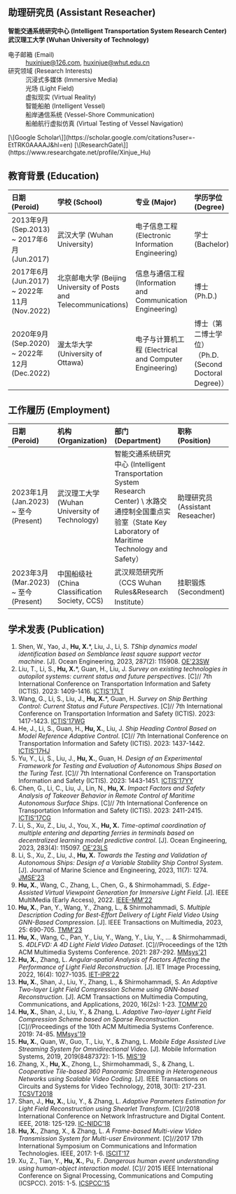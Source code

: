 ## 助理研究员 (Assistant Reseacher)
 **智能交通系统研究中心 (Intelligent Transportation System Research Center)** <br>
 **武汉理工大学 (Wuhan University of Technology)** <br>

<dl>
<dt>电子邮箱 (Email)</dt>
<dd><a href="mailto:huxinjue@126.com">huxinjue@126.com</a>, <a href="mailto:huxinjue@whut.edu.cn">huxinjue@whut.edu.cn</a></dd>
<dt>研究领域 (Research Interests)</dt>
<dd>沉浸式多媒体 (Immersive Media)</dd>
<dd>光场 (Light Field)</dd>
<dd>虚拟现实 (Virtual Reality)</dd>
<dd>智能船舶 (Intelligent Vessel)</dd>
<dd>船岸通信系统 (Vessel-Shore Communication)</dd>
<dd>船舶航行虚拟仿真 (Virtual Testing of Vessel Navigation)</dd>
</dl>
[\[Google Scholar\]](https://scholar.google.com/citations?user=-EtTRK0AAAAJ&hl=en)  [\[ResearchGate\]](https://www.researchgate.net/profile/Xinjue_Hu)

## 教育背景 (Education)

|       日期 (Peroid)              |      学校 (School)       | 专业 (Major) | 学历学位 (Degree) | 导师 (Supervisor) |
|:--------------------------|:---------------------------|:--------------|:------------|:------------|
| 2013年9月 (Sep.2013) ~ 2017年6月 (Jun.2017) | 武汉大学 (Wuhan University)  | 电子信息工程 (Electronic Information Engineering) | 学士 (Bachelor) | 无 (None) |
| 2017年6月 (Jun.2017) ~ 2022年11月 (Nov.2022) | 北京邮电大学 (Beijing University of Posts and Telecommunications) | 信息与通信工程 (Information and Communication Engineering)  | 博士 (Ph.D.) | 张琳 (Lin Zhang) |
| 2020年9月 (Sep.2020) ~ 2022年12月 (Dec.2022) | 渥太华大学 (University of Ottawa) | 电子与计算机工程 (Electrical and Computer Engineering) | 博士（第二博士学位） （Ph.D. (Second Doctoral Degree)） | Shervin Shirmohammadi |

## 工作履历 (Employment) 

|       日期 (Peroid)              |      机构 (Organization)       | 部门 (Department) | 职称 (Position) |
|:--------------------------|:------------------------------------------------------|:------------------------------------------------------|:------------------------|
| 2023年1月 (Jan.2023) ~ 至今 (Present) | 武汉理工大学 (Wuhan University of Technology)  | 智能交通系统研究中心 (Intelligent Transportation System Research Center) \\ 水路交通控制全国重点实验室（State Key Laboratory of Maritime Technology and Safety） | 助理研究员 (Assistant Reseacher) |
| 2023年3月 (Mar.2023) ~ 至今 (Present) | 中国船级社 (China Classification Society, CCS) | 武汉规范研究所 （CCS Wuhan Rules&Research Institute）| 挂职锻炼 (Secondment) |


## 学术发表 (Publication)
1. Shen, W., Yao, J., **Hu, X.***, Liu, J., Li, S. _TShip dynamics model identification based on Semblance least square support vector machine_. [J]. Ocean Engineering, 2023, 287(2): 115908. [OE'23SW](https://www.sciencedirect.com/science/article/pii/S0029801823022928)
1. Liu, T., Li, S., **Hu, X.***, Guan, H., Liu, J. _Survey on existing technologies in autopilot systems: current status and future perspectives_. [C]// 7th International Conference on Transportation Information and Safety (ICTIS). 2023: 1409-1416. [ICTIS'17LT](https://ieeexplore.ieee.org/document/10243659)
1. Wang, G., Li, S., Liu, J., **Hu, X.***, Guan, H. _Survey on Ship Berthing Control: Current Status and Future Perspectives_. [C]// 7th International Conference on Transportation Information and Safety (ICTIS). 2023: 1417-1423. [ICTIS'17WG](https://ieeexplore.ieee.org/document/10243690)
1. He, J., Li, S., Guan, H., **Hu, X.**, Liu, J. _Ship Heading Control Based on Model Reference Adaptive Control_. [C]// 7th International Conference on Transportation Information and Safety (ICTIS). 2023: 1437-1442. [ICTIS'17HJ](https://ieeexplore.ieee.org/document/10243680)
1. Yu, Y., Li, S., Liu, J., **Hu, X.**, Guan, H. _Design of an Experimental Framework for Testing and Evaluation of Autonomous Ships Based on the Turing Test_. [C]// 7th International Conference on Transportation Information and Safety (ICTIS). 2023: 1443-1451. [ICTIS'17YY](https://ieeexplore.ieee.org/document/10243859)
1. Chen, G., Li, C., Liu, J., Lin, N., **Hu, X.** _Impact Factors and Safety Analysis of Takeover Behavior in Remote Control of Maritime Autonomous Surface Ships_. [C]// 7th International Conference on Transportation Information and Safety (ICTIS). 2023: 2411-2415. [ICTIS'17CG](https://ieeexplore.ieee.org/document/10243785)
1. Li, S., Xu, Z., Liu, J., You, X., **Hu, X.** _Time-optimal coordination of multiple entering and departing ferries in terminals based on decentralized learning model predictive control_. [J]. Ocean Engineering, 2023, 283(4): 115097. [OE'23LS](https://www.sciencedirect.com/science/article/pii/S0029801823014816?via%3Dihub)
1. Li, S., Xu, Z., Liu, J., **Hu, X.** _Towards the Testing and Validation of Autonomous Ships: Design of a Variable Stability Ship Control System_. [J]. Journal of Marine Science and Engineering, 2023, 11(7): 1274. [JMSE'23](https://www.mdpi.com/2077-1312/11/7/1274)
1. **Hu, X.**, Wang, C., Zhang, L., Chen, G., & Shirmohammadi, S. _Edge-Assisted Virtual Viewpoint Generation for Immersive Light Field_. [J]. IEEE MultiMedia (Early Access), 2022. [IEEE-MM'22](https://ieeexplore.ieee.org/document/10002420)
1. **Hu, X.**, Pan, Y., Wang, Y., Zhang, L., & Shirmohammadi, S. _Multiple Description Coding for Best-Effort Delivery of Light Field Video Using GNN-Based Compression_. [J]. IEEE Transactions on Multimedia, 2023, 25: 690-705. [TMM'23](https://ieeexplore.ieee.org/abstract/document/9625786)
1. **Hu, X.**, Wang, C., Pan, Y., Liu, Y., Wang, Y., Liu, Y., ... & Shirmohammadi, S. _4DLFVD: A 4D Light Field Video Dataset_. [C]//Proceedings of the 12th ACM Multimedia Systems Conference. 2021: 287-292. [MMsys'21](https://dl.acm.org/doi/abs/10.1145/3458305.3478450)
1. **Hu, X.**, Zhang, L. _Angular‐spatial Analysis of Factors Affecting the Performance of Light Field Reconstruction_. [J]. IET Image Processing, 2022, 16(4): 1027-1035. [IET-IPR'22](https://ietresearch.onlinelibrary.wiley.com/doi/full/10.1049/ipr2.12203)
1. **Hu, X.**, Shan, J., Liu, Y., Zhang, L., & Shirmohammadi, S. _An Adaptive Two-layer Light Field Compression Scheme using GNN-based Reconstruction_. [J]. ACM Transactions on Multimedia Computing, Communications, and Applications, 2020, 16(2s): 1-23. [TOMM'20](https://dl.acm.org/doi/10.1145/3395620?cid=81100662680)
1. **Hu, X.**, Shan, J., Liu, Y., & Zhang, L. _Adaptive Two-layer Light Field Compression Scheme based on Sparse Reconstruction_. [C]//Proceedings of the 10th ACM Multimedia Systems Conference. 2019: 74-85. [MMsys'19](https://dl.acm.org/doi/abs/10.1145/3304109.3306228)
1. **Hu, X.**, Quan, W., Guo, T., Liu, Y., & Zhang, L. _Mobile Edge Assisted Live Streaming System for Omnidirectional Video_. [J]. Mobile Information Systems, 2019, 2019(8487372): 1-15. [MIS'19](https://www.hindawi.com/journals/misy/2019/8487372/)
1. Zhang, X., **Hu, X.**, Zhong, L., Shirmohammadi, S., & Zhang, L. _Cooperative Tile-based 360 Panoramic Streaming in Heterogeneous Networks using Scalable Video Coding_. [J]. IEEE Transactions on Circuits and Systems for Video Technology, 2018, 30(1): 217-231. [TCSVT2018](https://ieeexplore.ieee.org/document/8576614/)
1. Shan, J., **Hu, X.**, Liu, Y., & Zhang, L. _Adaptive Parameters Estimation for Light Field Reconstruction using Shearlet Transform_. [C]//2018 International Conference on Network Infrastructure and Digital Content. IEEE, 2018: 125-129. [IC-NIDC'18](https://ieeexplore.ieee.org/abstract/document/8525651)
1. **Hu, X.**, Zhang, X., & Zhang, L. _A Frame-based Multi-view Video Transmission System for Multi-user Environment_. [C]//2017 17th International Symposium on Communications and Information Technologies. IEEE, 2017: 1-6. [ISCIT'17](https://ieeexplore.ieee.org/abstract/document/8261184)
1. Xu, Z., Tian, Y., **Hu, X.**, Pu, F. _Dangerous human event understanding using human-object interaction model_. [C]// 2015 IEEE International Conference on Signal Processing, Communications and Computing (ICSPCC). 2015: 1-5. [ICSPCC'15](https://ieeexplore.ieee.org/document/7338786)